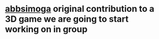 # [abbsimoga](https://github.com/abbsimoga) original contribution to a 3D game we are going to start working on in group
